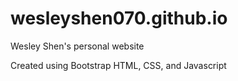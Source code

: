 # wesleyshen070.github.io
Wesley Shen's personal website

Created using Bootstrap HTML, CSS, and Javascript
